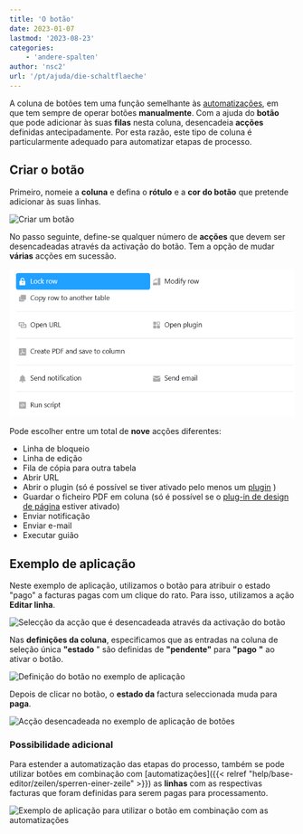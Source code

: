 ```yaml
---
title: 'O botão'
date: 2023-01-07
lastmod: '2023-08-23'
categories:
    - 'andere-spalten'
author: 'nsc2'
url: '/pt/ajuda/die-schaltflaeche'
---
```


A coluna de botões tem uma função semelhante às [automatizações](https://seatable.io/pt/docs/arbeiten-mit-automationen/anlegen-einer-automation/), em que tem sempre de operar botões **manualmente**. Com a ajuda do **botão** que pode adicionar às suas **filas** nesta coluna, desencadeia **acções** definidas antecipadamente. Por esta razão, este tipo de coluna é particularmente adequado para automatizar etapas de processo.

## Criar o botão

Primeiro, nomeie a **coluna** e defina o **rótulo** e a **cor do botão** que pretende adicionar às suas linhas.

![Criar um botão](https://seatable.io/wp-content/uploads/2023/01/create-button-column.png)

No passo seguinte, define-se qualquer número de **acções** que devem ser desencadeadas através da activação do botão. Tem a opção de mudar **várias** acções em sucessão.

![Painel com nove botões de ação](images/New-button-action-modal.png)

Pode escolher entre um total de **nove** acções diferentes:

- Linha de bloqueio
- Linha de edição
- Fila de cópia para outra tabela
- Abrir URL
- Abrir o plugin (só é possível se tiver ativado pelo menos um [plugin](https://seatable.io/pt/docs/arbeiten-mit-plugins/was-ist-ein-plugin/) )
- Guardar o ficheiro PDF em coluna (só é possível se o [plug-in de design de página](https://seatable.io/pt/docs/seitendesign-plugin/anleitung-zum-seitendesign-plugin/) estiver ativado)
- Enviar notificação
- Enviar e-mail
- Executar guião

## Exemplo de aplicação

Neste exemplo de aplicação, utilizamos o botão para atribuir o estado "pago" a facturas pagas com um clique do rato. Para isso, utilizamos a ação **Editar linha**.

![Selecção da acção que é desencadeada através da activação do botão](https://seatable.io/wp-content/uploads/2023/01/modify-row.png)

Nas **definições da coluna**, especificamos que as entradas na coluna de seleção única **"estado** " são definidas de **"pendente"** para **"pago** **"** ao ativar o botão.

![Definição do botão no exemplo de aplicação](https://seatable.io/wp-content/uploads/2023/01/settings-of-the-button-column-in-the-example.png)

Depois de clicar no botão, o **estado da** factura seleccionada muda para **paga**.

![Acção desencadeada no exemplo de aplicação de botões](https://seatable.io/wp-content/uploads/2023/01/example-button-column.gif)

### Possibilidade adicional

Para estender a automatização das etapas do processo, também se pode utilizar botões em combinação com [automatizações]({{< relref "help/base-editor/zeilen/sperren-einer-zeile" >}}) as **linhas** com as respectivas facturas que foram definidas para serem pagas para processamento.

![Exemplo de aplicação para utilizar o botão em combinação com as automatizações](https://seatable.io/wp-content/uploads/2023/01/use-the-button-cplumn-with-automations.gif)
